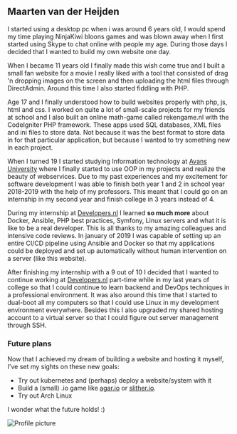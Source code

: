 ## Maarten van der Heijden

I started using a desktop pc when i was around 6 years old, I would spend my time playing
NinjaKiwi bloons games and was blown away when I first started using Skype to chat online
with people my age. During those days I decided that I wanted to build my own website one day.

When I became 11 years old I finally made this wish come true and I built a small fan website
for a movie I really liked with a tool that consisted of drag 'n dropping images on the screen
and then uploading the html files through DirectAdmin. Around this time I also started
fiddling with PHP.

Age 17 and I finally understood how to build websites properly with php, js, html and css. 
I worked on quite a lot of small-scale projects for my friends at school and I also built
an online math-game called rekengame.nl with the CodeIgniter PHP framework. These apps used
SQL databases, XML files and ini files to store data. Not because it was the best format
to store data in for that particular application, but because I wanted to try something new
in each project.

When I turned 19 I started studying Information technology at [Avans University](https://avans.nl)
where I finally started to use OOP in my projects and realize the beauty of webservices.
Due to my past experiences and my excitement for software development I was able to finish
both year 1 and 2 in school year 2018-2019 with the help of my professors. This meant that I
could go on an internship in my second year and finish college in 3 years instead of 4.

During my internship at [Developers.nl](https://developers.nl) I learned **so much more** about Docker,
Ansible, PHP best practices, Symfony, Linux servers and what it is like to be a real developer.
This is all thanks to my amazing colleagues and intensive code reviews.
In january of 2019 I was capable of setting up an entire CI/CD pipeline using Ansible and Docker
so that my applications could be deployed and set up automatically without human intervention
on a server (like this website).

After finishing my internship with a 9 out of 10 I decided that I wanted to continue working at [Developers.nl](https://developers.nl)
part-time while in my last years of college so that I could continue to learn backend and 
DevOps techniques in a professional environment. It was also around this time that I started
to dual-boot all my computers so that I could use Linux in my development environment everywhere. Besides
this I also upgraded my shared hosting account to a virtual server so that I could figure out
server management through SSH.

### Future plans

Now that I achieved my dream of building a website and hosting it myself, I've set my sights
on these new goals:
* Try out kubernetes and (perhaps) deploy a website/system with it
* Build a (small) .io game like [agar.io](http://agar.io) or [slither.io](http://slither.io).
* Try out Arch Linux

I wonder what the future holds! :)

![Profile picture](/img/profile_picture.png)
